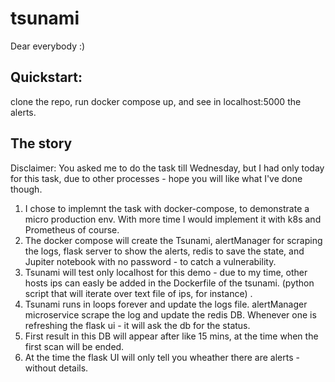 # tsunami
Dear everybody :)

## Quickstart:
clone the repo, run docker compose up, and see in localhost:5000 the alerts.

## The story
Disclaimer: You asked me to do the task till Wednesday, but I had only today for this task, due to other processes - hope you will like what I've done though.

1. I chose to implemnt the task with docker-compose, to demonstrate a micro production env. With more time I would implement it with k8s and Prometheus of course.
2. The docker compose will create the Tsunami, alertManager for scraping the logs, flask server to show the alerts, redis to save the state, and Jupiter notebook with no password - to catch a vulnerability.
3. Tsunami will test only localhost for this demo - due to my time, other hosts ips can easly be added in the Dockerfile of the tsunami. (python script that will iterate over text file of ips, for instance)  .
4. Tsunami runs in loops forever and update the logs file. alertManager microservice scrape the log and update the redis DB. Whenever one is refreshing the flask ui - it will ask the db for the status.
5. First result in this DB will appear after like 15 mins, at the time when the first scan will be ended.
6. At the time the flask UI will only tell you wheather there are alerts - without details.